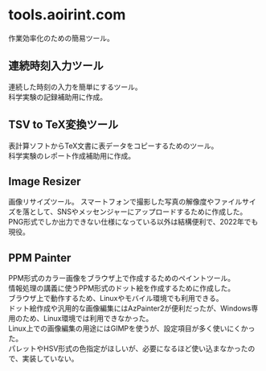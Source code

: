 # tools.aoirint.com

作業効率化のための簡易ツール。

## 連続時刻入力ツール
連続した時刻の入力を簡単にするツール。 \
科学実験の記録補助用に作成。

## TSV to TeX変換ツール
表計算ソフトからTeX文書に表データをコピーするためのツール。 \
科学実験のレポート作成補助用に作成。

## Image Resizer
画像リサイズツール。
スマートフォンで撮影した写真の解像度やファイルサイズを落として、SNSやメッセンジャーにアップロードするために作成した。 \
PNG形式でしか出力できない仕様になっている以外は結構便利で、2022年でも現役。

## PPM Painter
PPM形式のカラー画像をブラウザ上で作成するためのペイントツール。 \
情報処理の講義に使うPPM形式のドット絵を作成するために作成した。 \
ブラウザ上で動作するため、Linuxやモバイル環境でも利用できる。 \
ドット絵作成や汎用的な画像編集にはAzPainter2が便利だったが、Windows専用のため、Linux環境では利用できなかった。 \
Linux上での画像編集の用途にはGIMPを使うが、設定項目が多く使いにくかった。 \
パレットやHSV形式の色指定がほしいが、必要になるほど使い込まなかったので、実装していない。
